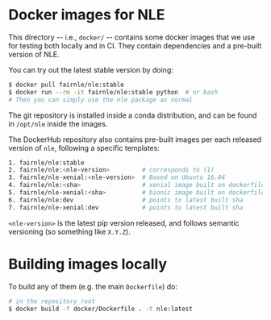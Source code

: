 # Docker images for NLE

This directory -- i.e., `docker/` -- contains some docker images that we use for
testing both locally and in CI. They contain dependencies and a pre-built
version of NLE.

You can try out the latest stable version by doing:

```bash
$ docker pull fairnle/nle:stable
$ docker run --rm -it fairnle/nle:stable python  # or bash
# Then you can simply use the nle package as normal
```

The git repository is installed inside a conda distribution, and can be found in
`/opt/nle` inside the images.

The DockerHub repository also contains pre-built images per each released
version of `nle`, following a specific templates:

``` bash
1. fairnle/nle:stable
2. fairnle/nle:<nle-version>         # corresponds to (1)
3. fairnle/nle-xenial:<nle-version>  # Based on Ubuntu 16.04
4. fairnle/nle:<sha>                 # xenial image built on dockerfile changes
5. fairnle/nle-xenial:<sha>          # bionic image built on dockerfile changes
6. fairnle/nle:dev                   # points to latest built sha
7. fairnle/nle-xenial:dev            # points to latest built sha
```

`<nle-version>` is the latest pip version released, and follows semantic versioning (so something like `X.Y.Z`).

# Building images locally

To build any of them (e.g. the main `Dockerfile`) do:

```bash
# in the repository root
$ docker build -f docker/Dockerfile . -t nle:latest
```
